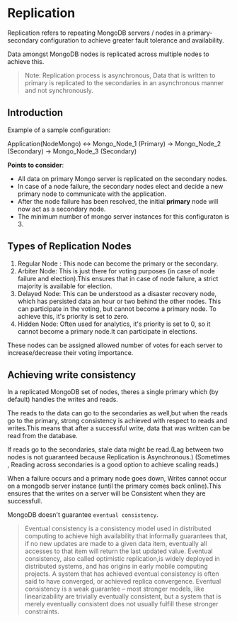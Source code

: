 # Replication

Replication refers to repeating MongoDB servers / nodes in a primary-secondary configuration to achieve greater fault tolerance and availability.

Data amongst MongoDB nodes is replicated across multiple nodes to achieve this.

> Note: Replication process is asynchronous, Data that is written to primary is replicated to the secondaries in an asynchronous manner and not synchronously.

## Introduction

Example of a sample configuration:

Application(NodeMongo) <-> Mongo_Node_1 (Primary) -> Mongo_Node_2 (Secondary) -> Mongo_Node_3 (Secondary)

**Points to consider**:

* All data on primary Mongo server is replicated on the secondary nodes.
* In case of a node failure, the secondary nodes elect and decide a new primary node to communicate with the application.
* After the node failure has been resolved, the initial **primary** node will now act as a secondary node.
* The minimum number of mongo server instances for this configuraton is 3.

## Types of Replication Nodes

1.  Regular Node : This node can become the primary or the secondary.
2.  Arbiter Node: This is just there for voting purposes (in case of node failure and election).This ensures that in case of node failure, a strict majority is available for election.
3.  Delayed Node: This can be understood as a disaster recovery node, which has persisted data an hour or two behind the other nodes. This can participate in the voting, but cannot become a primary node. To achieve this, it's priority is set to zero.
4.  Hidden Node: Often used for analytics, it's priority is set to 0, so it cannot become a primary node.It can participate in elections.

These nodes can be assigned allowed number of votes for each server to increase/decrease their voting importance.

## Achieving write consistency

In a replicated MongoDB set of nodes, theres a single primary which (by default) handles the writes and reads.

The reads to the data can go to the secondaries as well,but when the reads go to the primary, strong consistency is achieved with respect to reads and writes.This means that after a successful write, data that was written can be read from the database.

If reads go to the secondaries, stale data might be read.(Lag between two nodes is not guaranteed because Replication is Asynchronous.)
(Sometimes , Reading across secondaries is a good option to achieve scaling reads.)

When a failure occurs and a primary node goes down, Writes cannot occur on a mongodb server instance (until the primary comes back online).This ensures that the writes on a server will be Consistent when they are successfull.

MongoDB doesn't guarantee `eventual consistency`.

> Eventual consistency is a consistency model used in distributed computing to achieve high availability that informally guarantees that, if no new updates are made to a given data item, eventually all accesses to that item will return the last updated value. Eventual consistency, also called optimistic replication,is widely deployed in distributed systems, and has origins in early mobile computing projects. A system that has achieved eventual consistency is often said to have converged, or achieved replica convergence. Eventual consistency is a weak guarantee – most stronger models, like linearizability are trivially eventually consistent, but a system that is merely eventually consistent does not usually fulfill these stronger constraints.
